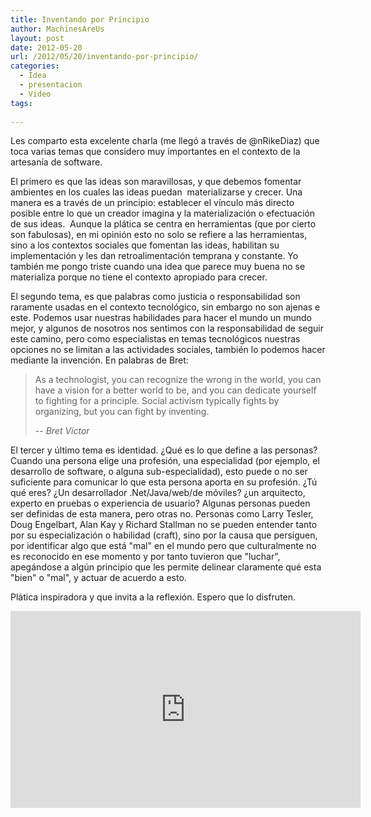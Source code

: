 ```yaml
---
title: Inventando por Principio
author: MachinesAreUs
layout: post
date: 2012-05-20
url: /2012/05/20/inventando-por-principio/
categories:
  - Idea
  - presentacion
  - Video
tags:
  
---
```

Les comparto esta excelente charla (me llegó a través de @nRikeDiaz) que toca varias temas que considero muy importantes en el contexto de la artesanía de software.

El primero es que las ideas son maravillosas, y que debemos fomentar ambientes en los cuales las ideas puedan  materializarse y crecer. Una manera es a través de un principio: establecer el vínculo más directo posible entre lo que un creador imagina y la materialización o efectuación de sus ideas.  Aunque la plática se centra en herramientas (que por cierto son fabulosas), en mi opinión esto no solo se refiere a las herramientas, sino a los contextos sociales que fomentan las ideas, habilitan su implementación y les dan retroalimentación temprana y constante. Yo también me pongo triste cuando una idea que parece muy buena no se materializa porque no tiene el contexto apropiado para crecer.

El segundo tema, es que palabras como justicia o responsabilidad son raramente usadas en el contexto tecnológico, sin embargo no son ajenas e este. Podemos usar nuestras habilidades para hacer el mundo un mundo mejor, y algunos de nosotros nos sentimos con la responsabilidad de seguir este camino, pero como especialistas en temas tecnológicos nuestras opciones no se limitan a las actividades sociales, también lo podemos hacer mediante la invención. En palabras de Bret:

> As a technologist, you can recognize the wrong in the world, you can have a vision for a better world to be, and you can dedicate yourself to fighting for a principle. Social activism typically fights by organizing, but you can fight by inventing.
>
> -- <cite>Bret Victor</cite>

El tercer y último tema es identidad. ¿Qué es lo que define a las personas? Cuando una persona elige una profesión, una especialidad (por ejemplo, el desarrollo de software, o alguna sub-especialidad), esto puede o no ser suficiente para comunicar lo que esta persona aporta en su profesión. ¿Tú qué eres? ¿Un desarrollador .Net/Java/web/de móviles? ¿un arquitecto, experto en pruebas o experiencia de usuario? Algunas personas pueden ser definidas de esta manera, pero otras no. Personas como Larry Tesler, Doug Engelbart, Alan Kay y Richard Stallman no se pueden entender tanto por su especialización o habilidad (craft), sino por la causa que persiguen, por identificar algo que está "mal" en el mundo pero que culturalmente no es reconocido en ese momento y por tanto tuvieron que "luchar", apegándose a algún principio que les permite delinear claramente qué esta "bien" o "mal", y actuar de acuerdo a esto.

Plática inspiradora y que invita a la reflexión. Espero que lo disfruten.

<iframe width="560" height="315" src="https://www.youtube.com/embed/PUv66718DII" frameborder="0" allowfullscreen></iframe>
